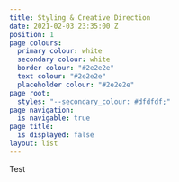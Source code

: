 ```yaml
---
title: Styling & Creative Direction
date: 2021-02-03 23:35:00 Z
position: 1
page colours:
  primary colour: white
  secondary colour: white
  border colour: "#2e2e2e"
  text colour: "#2e2e2e"
  placeholder colour: "#2e2e2e"
page root:
  styles: "--secondary_colour: #dfdfdf;"
page navigation:
  is navigable: true
page title:
  is displayed: false
layout: list
---
```


Test

<!-- special -->